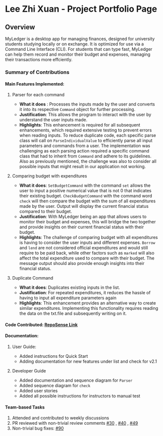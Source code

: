 # Lee Zhi Xuan - Project Portfolio Page

## Overview
MyLedger is a desktop app for managing finances, designed for university students studying locally or on exchange. It is optimized for use via a Command Line Interface (CLI). For students that can type fast, MyLedger can help them record and monitor their budget and expenses, managing their transactions more effciently.

### Summary of Contributions
#### Main Features Implemented:

1. Parser for each command
   - **What it does** : Processes the inputs made by the user and converts it into its respective `Command` object for further processing. 
   - **Justification**: This allows the program to interact with the user by understand the user inputs made.
   - **Highlights**: This enhancement is required for all subsequent enhancements, which required extensive testing to prevent errors when reading inputs. To reduce duplicate code, each specific parse class will call on `ParseIndividualValue` to efficiently parse all input parameters and commands from a user.
         The implementation was challenging as each parsing action required a specific command class that had to inherit from `Command` and adhere to its guidelines. Also as previously mentioned, the challenge was also to consider all possible inputs that might result in our application not working.

2. Comparing budget with expenditures
   - **What it does**: `SetBudgetCommand` with the command `set` allows the user to input a positive numerical value that is not 0 that indicates their existing budget. `CheckBudgetCommand` with the command word `check` will then compare the budget with the sum of all expenditures made by the user. Output will display the current financial status compared to their budget.
   - **Justification**: With MyLedger being an app that allows users to monitor their budget and expenses, this will bridge the two together and provide insights on their current financial status with their budget.
   - **Highlights**: The challenge of comparing budget with all expenditures is having to consider the user inputs and different expenses. `Borrow` and `lend` are not considered official expenditures and would still require to be paid back, while other factors such as `marked` will also affect the total expenditure used to compare with their budget. The message output should also provide enough insights into their financial status.

3. Duplicate Command
   - **What it does**: Duplicates existing inputs in the list.
   - **Justification**: For repeated expenditures, it reduces the hassle of having to input all expenditure parameters again
   - **Highlights**: This enhancement provides an alternative way to create similar expenditures. Implementing this functionality requires reading the data on the txt.file and subsequently writing on it.

#### Code Contributed: [RepoSense Link](https://nus-cs2113-ay2223s2.github.io/tp-dashboard/?search=itszhixuan&sort=totalCommits%20dsc&sortWithin=title&timeframe=commit&mergegroup=&groupSelect=groupByRepos&breakdown=true&checkedFileTypes=docs~functional-code~test-code~other&since=2023-02-17&tabOpen=true&tabType=authorship&zFR=false&tabAuthor=itszhixuan&tabRepo=AY2223S2-CS2113-T14-3%2Ftp%5Bmaster%5D&authorshipIsMergeGroup=false&authorshipFileTypes=docs~functional-code~test-code~other&authorshipIsBinaryFileTypeChecked=false&authorshipIsIgnoredFilesChecked=false)

#### Documentation: 
1. User Guide:
   - Added instructions for Quick Start
   - Adding documentation for new features under list and check for v2.1

2. Developer Guide
   - Added documentation and sequence diagram for `Parser` 
   - Added sequence diagram for `check`
   - Added user stories
   - Added all possible instructions for instructors to manual test

#### Team-based Tasks
1. Attended and contributed to weekly discussions
2. PR reviewed with non-trivial review comments [#30](https://github.com/AY2223S2-CS2113-T14-3/tp/pull/30)
, [#40](https://github.com/AY2223S2-CS2113-T14-3/tp/pull/40) , [#49](https://github.com/AY2223S2-CS2113-T14-3/tp/pull/49)
3. Non-trivial bug fixes: [#90](https://github.com/AY2223S2-CS2113-T14-3/tp/issues/90)